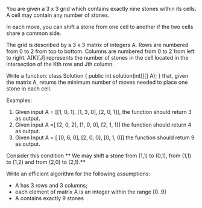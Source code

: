 You are given a 3 x 3 grid which contains exactly nine stones within its cells. A cell may contain any number of stones.

In each move, you can shift a stone from one cell to another if the two cells share a common side.

The grid is described by a 3 x 3 matrix of integers A. Rows are numbered from 0 to 2 from top to bottom. Columns are numbered from 0 to 2 from left to right. A[K][J] represents the number of stones in the cell located in the intersection of the Kth row and Jth column.

Write a function:
class Solution { public int solution(int[][] A); }
that, given the matrix A, retums the minimum number of moves needed to place one stone in each cell.

Examples:

1. Given input A = [[1, 0, 1], [1, 3, 0], [2, 0, 1]], the function should return 3 as output. 
2. Given input A =[ [2, 0, 2], [1, 0, 0], [2, 1, 1]] the function should return 4 as output.
3. Given Input A = [ [0, 6, 0], [2, 0, 0], [0, 1, 0]] the function should retum 9 as output.


Consider this condition 
 ** We may shift a stone from (1,1) to (0,1), from (1,1) to (1,2) and from (2,0) to (2,1).**

Write an efficient algorithm for the following assumptions:
* A has 3 rows and 3 columns;
* each element of matrix A is an integer within the range [0..9]
* A contains exactly 9 stones